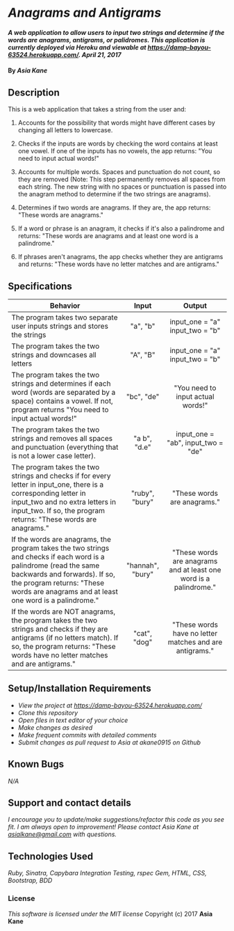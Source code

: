 # _Anagrams and Antigrams_

#### _A web application to allow users to input two strings and determine if the words are anagrams, antigrams, or palidromes. This application is currently deployed via Heroku and viewable at https://damp-bayou-63524.herokuapp.com/. April 21, 2017_

#### By _**Asia Kane**_

## Description

This is a web application that takes a string from the user and:

1. Accounts for the possibility that words might have different cases by changing all letters to lowercase.

2. Checks if the inputs are words by checking the word contains at least one vowel. If one of the inputs has no vowels, the app returns: "You need to input actual words!"

3. Accounts for multiple words. Spaces and punctuation do not count, so they are removed (Note: This step permanently removes all spaces from each string.  The new string with no spaces or punctuation is passed into the anagram method to determine if the two strings are anagrams).

4. Determines if two words are anagrams. If they are, the app returns: "These words are anagrams."

5. If a word or phrase is an anagram, it checks if it's also a palindrome and returns: "These words are anagrams and at least one word is a palindrome."

6. If phrases aren't anagrams, the app checks whether they are antigrams and returns: "These words have no letter matches and are antigrams."

## Specifications
| Behavior |  Input   |  Output  |
|----------|:--------:|:--------:|
|The program takes two separate user inputs strings and stores the strings| "a", "b" | input_one = "a" input_two = "b" |
|The program takes the two strings and downcases all letters| "A", "B" | input_one = "a" input_two = "b" |
|The program takes the two strings and determines if each word (words are separated by a space) contains a vowel.  If not, program returns "You need to input actual words!"| "bc", "de" | "You need to input actual words!" |
|The program takes the two strings and removes all spaces and punctuation (everything that is not a lower case letter).| "a b", "d.e" | input_one = "ab", input_two = "de" |
|The program takes the two strings and checks if for every letter in input_one, there is a corresponding letter in input_two and no extra letters in input_two.  If so, the program returns: "These words are anagrams."| "ruby", "bury" | "These words are anagrams." |
|If the words are anagrams, the program takes the two strings and checks if each word is a palindrome (read the same backwards and forwards).  If so, the program returns: "These words are anagrams and at least one word is a palindrome."| "hannah", "bury" | "These words are anagrams and at least one word is a palindrome." |
|If the words are NOT anagrams, the program takes the two strings and checks if they are antigrams (if no letters match).  If so, the program returns: "These words have no letter matches and are antigrams."| "cat", "dog" | "These words have no letter matches and are antigrams." |


## Setup/Installation Requirements

* _View the project at https://damp-bayou-63524.herokuapp.com/_
* _Clone this repository_
* _Open files in text editor of your choice_
* _Make changes as desired_
* _Make frequent commits with detailed comments_
* _Submit changes as pull request to Asia at akane0915 on Github_

## Known Bugs
_N/A_

## Support and contact details
_I encourage you to update/make suggestions/refactor this code as you see fit. I am always open to improvement! Please contact Asia Kane at asialkane@gmail.com with questions._

## Technologies Used
_Ruby, Sinatra, Capybara Integration Testing, rspec Gem, HTML, CSS, Bootstrap, BDD_

### License
*This software is licensed under the MIT license*
Copyright (c) 2017 **Asia Kane**
